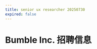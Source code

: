 ```yaml
---
title: senior ux researcher 20250730
expired: false
---
```


# Bumble Inc. 招聘信息

<JobPostingTable job-posting-json-path="bumble/data/senior-ux-researcher-20250730" />